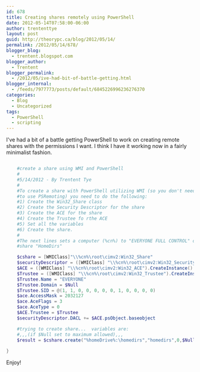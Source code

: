 ```yaml
---
id: 678
title: Creating shares remotely using PowerShell
date: 2012-05-14T07:58:00-06:00
author: trententtye
layout: post
guid: http://theorypc.ca/blog/2012/05/14/
permalink: /2012/05/14/678/
blogger_blog:
  - trentent.blogspot.com
blogger_author:
  - Trentent
blogger_permalink:
  - /2012/05/ive-had-bit-of-battle-getting.html
blogger_internal:
  - /feeds/7977773/posts/default/6845226996236276370
categories:
  - Blog
  - Uncategorized
tags:
  - PowerShell
  - scripting
---
```

I've had a bit of a battle getting PowerShell to work on creating remote shares with the permissions I want. I think I have it working now in a fairly minimalist fashion.  
  
  
```powershell

    #create a share using WMI and PowerShell
    #
    #5/14/2012 - By Trentent Tye
    #
    #To create a share with PowerShell utilizing WMI (so you don't need
    #to use PSRemoting) you need to do the following:
    #1) Create the Win32_Share class
    #2) Create the Security Descriptor for the share
    #3) Create the ACE for the share
    #4) Create the Trustee fo rthe ACE
    #5) Set all the variables
    #6) Create the share.
    #
    #The next lines sets a computer (%cn%) to "EVERYONE FULL CONTROL" on the
    #share "HomeDirs"

    $cshare = [WMIClass]"\\%cn%\root\cimv2:Win32_Share"
    $securityDescriptor = ([WMIClass] "\\%cn%\root\cimv2:Win32_SecurityDescriptor").CreateInstance()
    $ACE = ([WMIClass] "\\%cn%\root\cimv2:Win32_ACE").CreateInstance()
    $Trustee = ([WMIClass] "\\%cn%\root\cimv2:Win32_Trustee").CreateInstance()
    $Trustee.Name = "EVERYONE"
    $Trustee.Domain = $Null
    $Trustee.SID = @(1, 1, 0, 0, 0, 0, 0, 1, 0, 0, 0, 0)
    $ace.AccessMask = 2032127
    $ace.AceFlags = 3
    $ace.AceType = 0
    $ACE.Trustee = $Trustee
    $securityDescriptor.DACL += $ACE.psObject.baseobject

    #trying to create share...  variables are:
    #,,,(if $Null set to maximum allowed),,,
    $result = $cshare.create("%homeDrive%:\homedirs","homedirs",0,$Null,"Home Directory Share",$Null,$securityDescriptor)
   
}
```

Enjoy!

<!-- AddThis Advanced Settings generic via filter on the_content -->

<!-- AddThis Share Buttons generic via filter on the_content -->